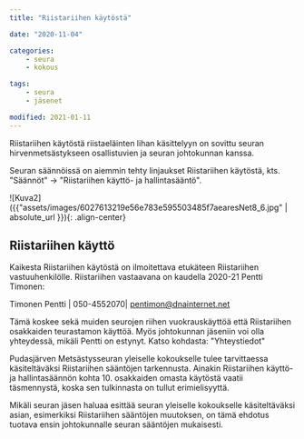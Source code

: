 ```yaml
---
title: "Riistariihen käytöstä"

date: "2020-11-04"

categories:
    - seura
    - kokous

tags:
    - seura
    - jäsenet

modified: 2021-01-11
---
```

Riistariihen käytöstä riistaeläinten lihan käsittelyyn on sovittu seuran hirvenmetsästykseen osallistuvien ja seuran johtokunnan kanssa.

Seuran säännöissä on aiemmin tehty linjaukset Riistariihen käytöstä, kts. "Säännöt" -> "Riistariihen käyttö- ja hallintasääntö".

![Kuva2]({{"assets/images/6027613219e56e783e595503485f7aearesNet8_6.jpg" | absolute_url }}){: .align-center}

## Riistariihen käyttö

Kaikesta Riistariihen käytöstä on ilmoitettava etukäteen Riistariihen vastuuhenkilölle.
Riistariihen vastaavana on kaudella 2020-21 Pentti Timonen:

Timonen Pentti |  050-4552070|  <pentimon@dnainternet.net>

Tämä koskee sekä muiden seurojen riihen vuokrauskäyttöä että Riistariihen osakkaiden teurastamon käyttöä. Myös johtokunnan jäseniin voi olla yhteydessä, mikäli Pentti on estynyt. Katso kohdasta: "Yhteystiedot"

Pudasjärven Metsästysseuran yleiselle kokoukselle tulee tarvittaessa käsiteltäväksi Riistariihen sääntöjen tarkennusta. Ainakin Riistariihen käyttö- ja hallintasäännön kohta 10. osakkaiden omasta käytöstä vaatii täsmennystä, koska sen tulkinnasta on tullut erimielisyyttä.

Mikäli seuran jäsen haluaa esittää seuran yleiselle kokoukselle käsiteltäväksi asian, esimerkiksi Riistariihen sääntöjen muutoksen, on tämä ehdotus tuotava ensin johtokunnalle seuran sääntöjen mukaisesti.
